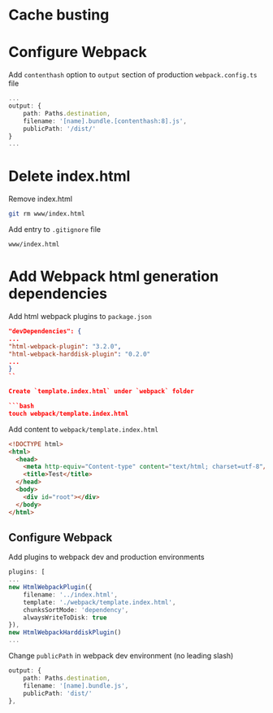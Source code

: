 # Cache busting

# Configure Webpack

Add `contenthash` option to `output` section of production `webpack.config.ts` file

```ts
...
output: {
    path: Paths.destination,
    filename: '[name].bundle.[contenthash:8].js',
    publicPath: '/dist/'
}
...
```
# Delete index.html

Remove index.html

```bash
git rm www/index.html
```

Add entry to `.gitignore` file

```text
www/index.html
```

# Add Webpack html generation dependencies

Add html webpack plugins to `package.json`

```json
"devDependencies": {
...
"html-webpack-plugin": "3.2.0",
"html-webpack-harddisk-plugin": "0.2.0"
...
}
``

Create `template.index.html` under `webpack` folder

```bash
touch webpack/template.index.html
```

Add content to `webpack/template.index.html`

```html
<!DOCTYPE html>
<html>
  <head>
    <meta http-equiv="Content-type" content="text/html; charset=utf-8"/>
    <title>Test</title>
  </head>
  <body>
    <div id="root"></div>
  </body>
</html>
```

## Configure Webpack

Add plugins to webpack dev and production environments

```ts
plugins: [
...
new HtmlWebpackPlugin({
    filename: '../index.html',
    template: './webpack/template.index.html',
    chunksSortMode: 'dependency',
    alwaysWriteToDisk: true
}),
new HtmlWebpackHarddiskPlugin()
...
```

Change `publicPath` in webpack dev environment (no leading slash)

```ts
output: {
    path: Paths.destination,
    filename: '[name].bundle.js',
    publicPath: 'dist/'
},
```